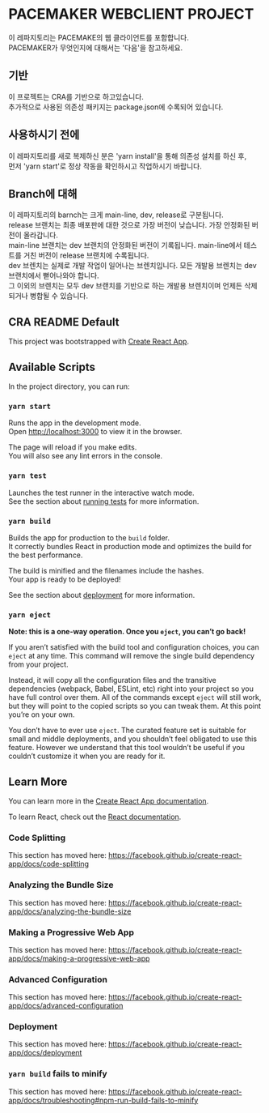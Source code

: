 # PACEMAKER WEBCLIENT PROJECT

이 레파지토리는 PACEMAKE의 웹 클라이언트를 포함합니다.<br />
PACEMAKER가 무엇인지에 대해서는 '다음'을 참고하세요.

## 기반

이 프로젝트는 CRA를 기반으로 하고있습니다.<br />
추가적으로 사용된 의존성 패키지는 package.json에 수록되어 있습니다.

## 사용하시기 전에

이 레파지토리를 새로 복제하신 분은 'yarn install'을 통해 의존성 설치를 하신 후,<br />
먼저 'yarn start'로 정상 작동을 확인하시고 작업하시기 바랍니다.

## Branch에 대해

이 레파지토리의 barnch는 크게 main-line, dev, release로 구분됩니다.<br />
release 브랜치는 최종 배포판에 대한 것으로 가장 버전이 낮습니다. 가장 안정화된 버전이 올라갑니다.<br />
main-line 브랜치는 dev 브랜치의 안정화된 버전이 기록됩니다. main-line에서 테스트를 거친 버전이 release 브랜치에 수록됩니다.<br />
dev 브렌치는 실제로 개발 작업이 일어나는 브렌치입니다. 모든 개발용 브렌치는 dev 브랜치에서 뻗어나와야 합니다.<br />
그 이외의 브렌치는 모두 dev 브랜치를 기반으로 하는 개발용 브렌치이며 언제든 삭제되거나 병합될 수 있습니다.

## CRA README Default

This project was bootstrapped with [Create React App](https://github.com/facebook/create-react-app).

## Available Scripts

In the project directory, you can run:

### `yarn start`

Runs the app in the development mode.<br />
Open [http://localhost:3000](http://localhost:3000) to view it in the browser.

The page will reload if you make edits.<br />
You will also see any lint errors in the console.

### `yarn test`

Launches the test runner in the interactive watch mode.<br />
See the section about [running tests](https://facebook.github.io/create-react-app/docs/running-tests) for more information.

### `yarn build`

Builds the app for production to the `build` folder.<br />
It correctly bundles React in production mode and optimizes the build for the best performance.

The build is minified and the filenames include the hashes.<br />
Your app is ready to be deployed!

See the section about [deployment](https://facebook.github.io/create-react-app/docs/deployment) for more information.

### `yarn eject`

**Note: this is a one-way operation. Once you `eject`, you can’t go back!**

If you aren’t satisfied with the build tool and configuration choices, you can `eject` at any time. This command will remove the single build dependency from your project.

Instead, it will copy all the configuration files and the transitive dependencies (webpack, Babel, ESLint, etc) right into your project so you have full control over them. All of the commands except `eject` will still work, but they will point to the copied scripts so you can tweak them. At this point you’re on your own.

You don’t have to ever use `eject`. The curated feature set is suitable for small and middle deployments, and you shouldn’t feel obligated to use this feature. However we understand that this tool wouldn’t be useful if you couldn’t customize it when you are ready for it.

## Learn More

You can learn more in the [Create React App documentation](https://facebook.github.io/create-react-app/docs/getting-started).

To learn React, check out the [React documentation](https://reactjs.org/).

### Code Splitting

This section has moved here: https://facebook.github.io/create-react-app/docs/code-splitting

### Analyzing the Bundle Size

This section has moved here: https://facebook.github.io/create-react-app/docs/analyzing-the-bundle-size

### Making a Progressive Web App

This section has moved here: https://facebook.github.io/create-react-app/docs/making-a-progressive-web-app

### Advanced Configuration

This section has moved here: https://facebook.github.io/create-react-app/docs/advanced-configuration

### Deployment

This section has moved here: https://facebook.github.io/create-react-app/docs/deployment

### `yarn build` fails to minify

This section has moved here: https://facebook.github.io/create-react-app/docs/troubleshooting#npm-run-build-fails-to-minify
